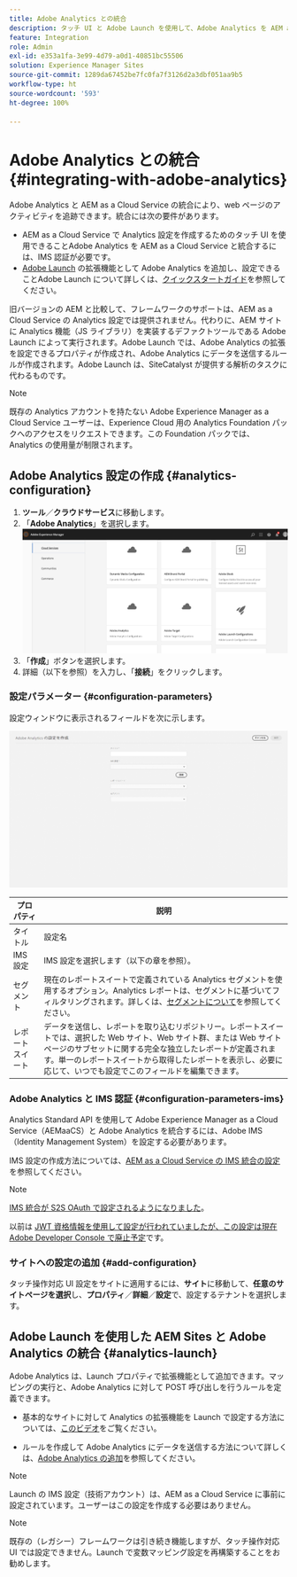 ```yaml
---
title: Adobe Analytics との統合
description: タッチ UI と Adobe Launch を使用して、Adobe Analytics を AEM as a Cloud Service と統合する方法について説明します。
feature: Integration
role: Admin
exl-id: e353a1fa-3e99-4d79-a0d1-40851bc55506
solution: Experience Manager Sites
source-git-commit: 1289da67452be7fc0fa7f3126d2a3dbf051aa9b5
workflow-type: ht
source-wordcount: '593'
ht-degree: 100%

---
```


# Adobe Analytics との統合{#integrating-with-adobe-analytics}

Adobe Analytics と AEM as a Cloud Service の統合により、web ページのアクティビティを追跡できます。統合には次の要件があります。

* AEM as a Cloud Service で Analytics 設定を作成するためのタッチ UI を使用できることAdobe Analytics を AEM as a Cloud Service と統合するには、IMS 認証が必要です。
* [Adobe Launch](#analytics-launch) の拡張機能として Adobe Analytics を追加し、設定できることAdobe Launch について詳しくは、[クイックスタートガイド](https://experienceleague.adobe.com/docs/experience-platform/tags/get-started/quick-start.html?lang=ja)を参照してください。

旧バージョンの AEM と比較して、フレームワークのサポートは、AEM as a Cloud Service の Analytics 設定では提供されません。代わりに、AEM サイトに Analytics 機能（JS ライブラリ）を実装するデファクトツールである Adobe Launch によって実行されます。Adobe Launch では、Adobe Analytics の拡張を設定できるプロパティが作成され、Adobe Analytics にデータを送信するルールが作成されます。Adobe Launch は、SiteCatalyst が提供する解析のタスクに代わるものです。

>[!NOTE]
>
>既存の Analytics アカウントを持たない Adobe Experience Manager as a Cloud Service ユーザーは、Experience Cloud 用の Analytics Foundation パックへのアクセスをリクエストできます。この Foundation パックでは、Analytics の使用量が制限されます。

## Adobe Analytics 設定の作成 {#analytics-configuration}

1. **ツール**／**クラウドサービス**&#x200B;に移動します。
2. 「**Adobe Analytics**」を選択します。
   ![Adobe Analytics ウィンドウ](assets/analytics_screen2.png " Adobe Analytics ウィンドウ")
3. 「**作成**」ボタンを選択します。
4. 詳細（以下を参照）を入力し、「**接続**」をクリックします。

### 設定パラメーター {#configuration-parameters}

設定ウィンドウに表示されるフィールドを次に示します。

![設定パラメーター](assets/properties_field2.png "設定パラメーター")

| プロパティ | 説明 |
|---|---|
| タイトル | 設定名 |
| IMS 設定 | IMS 設定を選択します（以下の章を参照）。 |
| セグメント | 現在のレポートスイートで定義されている Analytics セグメントを使用するオプション。Analytics レポートは、セグメントに基づいてフィルタリングされます。詳しくは、[セグメントについて](https://experienceleague.adobe.com/docs/analytics/components/segmentation/seg-overview.html?lang=ja)を参照してください。 |
| レポートスイート | データを送信し、レポートを取り込むリポジトリー。レポートスイートでは、選択した Web サイト、Web サイト群、または Web サイトページのサブセットに関する完全な独立したレポートが定義されます。単一のレポートスイートから取得したレポートを表示し、必要に応じて、いつでも設定でこのフィールドを編集できます。 |

### Adobe Analytics と IMS 認証 {#configuration-parameters-ims}

Analytics Standard API を使用して Adobe Experience Manager as a Cloud Service（AEMaaCS）と Adobe Analytics を統合するには、Adobe IMS（Identity Management System）を設定する必要があります。

IMS 設定の作成方法については、[AEM as a Cloud Service の IMS 統合の設定](/help/security/setting-up-ims-integrations-for-aem-as-a-cloud-service.md)を参照してください。

>[!NOTE]
>
>[IMS 統合が S2S OAuth で設定されるようになりました](/help/security/setting-up-ims-integrations-for-aem-as-a-cloud-service.md)。
>
>以前は [JWT 資格情報を使用して設定が行われていましたが、この設定は現在 Adobe Developer Console で廃止予定](/help/security/jwt-credentials-deprecation-in-adobe-developer-console.md)です。

### サイトへの設定の追加 {#add-configuration}

タッチ操作対応 UI 設定をサイトに適用するには、**サイト**&#x200B;に移動して、**任意のサイトページを選択**&#x200B;し、**プロパティ**／**詳細**／**設定**&#x200B;で、設定するテナントを選択します。

## Adobe Launch を使用した AEM Sites と Adobe Analytics の統合 {#analytics-launch}

Adobe Analytics は、Launch プロパティで拡張機能として追加できます。マッピングの実行と、Adobe Analytics に対して POST 呼び出しを行うルールを定義できます。

* 基本的なサイトに対して Analytics の拡張機能を Launch で設定する方法については、[このビデオ](https://experienceleague.adobe.com/docs/analytics-learn/tutorials/implementation/via-adobe-launch/basic-configuration-of-the-analytics-launch-extension.html?lang=ja)をご覧ください。

* ルールを作成して Adobe Analytics にデータを送信する方法について詳しくは、[Adobe Analytics の追加](https://experienceleague.adobe.com/docs/core-services-learn/implementing-in-websites-with-launch/implement-solutions/analytics.html?lang=ja)を参照してください。

>[!NOTE]
>
>Launch の IMS 設定（技術アカウント）は、AEM as a Cloud Service に事前に設定されています。ユーザーはこの設定を作成する必要はありません。

>[!NOTE]
>
>既存の（レガシー）フレームワークは引き続き機能しますが、タッチ操作対応 UI では設定できません。Launch で変数マッピング設定を再構築することをお勧めします。
